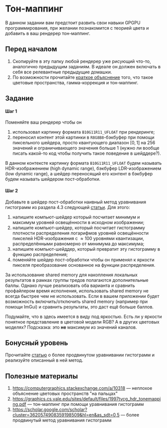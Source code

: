 # Тон-маппинг

В данном задании вам предстоит развить свои навыки GPGPU программирования, при желании познакомится с теорией цвета и добавить в ваш рендерер тон-маппинг.

## Перед началом

1. Скопируйте в эту папку любой рендерер уже рисующий что-то, аналогично предыдущим заданиям.
   В идеале он должен включать в себя все релевантные предыдущие домашки.
2. По возможности прочитайте [краткое объяснение](https://computergraphics.stackexchange.com/a/10318) того, что такое цветовые пространства, гамма-коррекция и тон-маппинг.

## Задание

#### Шаг 1

Поменяйте ваш рендерер чтобы он
1. использовал картинку формата `B10G11R11_UFLOAT` при рендеринге;
2. переносил контент этой картинки в `R8G8B8`-бэкбуфер при помощи пиксельного шейдера, просто квантующего диапазон $[0, 1]$ на $256$ значений и ограничивающего значения больше $1$ (нужно ли вообще писать какой-то код чтобы получить такое поведение в шейддере?).

В данном контексте картинку формата `B10G11R11_UFLOAT` будем называть HDR-изображением (high dynamic range), бэкбуфер LDR-изображением (low dynamic range), а шейдер переносящий его контент в бэкбуфер будем называть шейдером пост-обработки.

#### Шаг 2

Добавьте в шейдер пост-обработки наивный метод уравнивания гистограмм из раздела 4.3 следующей [статьи](https://graphics.cs.yale.edu/sites/default/files/1997tvcg_hdr_tonemapping.pdf). Для этого:

1. напишите компьют-шейдер который посчитает минимум и максимум уровней освещённости в исходном изображении;
2. напишите компьют-шейдер, который посчитает гистограмму плотности распределения логарифмов уровней освещённости пикселей HDR-изображения с $\approx 100$ уровнями квантизации, распределёнными равномерно от минимума до максимума;
3. напишите компьют-шейддер, который превратит эту гистограмму в функцию распределения;
4. поменяйте шейдер пост-обработки чтобы он применял к яркости пикселя преобразование основанное на функции распределения.

За использование shared memory для накопления локальных результатов в рамках группы тредов полагаются дополнительные баллы.
Однако лучше реализовать оба варианта и сравнить профайлером время исполнения, использовать shared memory не всегда быстрее чем не использовать.
Если в вашем приложении будет возможность включить/отключить shared memory (например при помощи ImGui) и сравнить результаты, это даст ещё больше баллов.

Подумайте, что в здесь имеется в виду под яркостью.
Есть ли у яркости понятное представление в цветовой модели RGB?
А в других цветовых моделях?
Подсказка: это **не** максимум из значений каналов.

## Бонусный уровень

Прочитайте [статью](https://scholar.google.com/scholar?cluster=3620574908359198509&hl=en&as_sdt=0,5) о более продвинутом уравнивании гистограмм и реализуйте описанный в ней метод.

## Полезные материалы

1. https://computergraphics.stackexchange.com/a/10318 &mdash; неплохое объяснение цветовых пространств "на пальцах"
2. https://graphics.cs.yale.edu/sites/default/files/1997tvcg_hdr_tonemapping.pdf &mdash; тон-маппинг при помощи уравнивания гистограмм
3. https://scholar.google.com/scholar?cluster=3620574908359198509&hl=en&as_sdt=0,5 &mdash; более продвинутый метод уравнивания гистограмм
